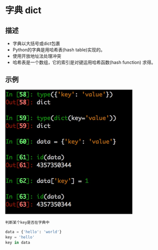 # 字典 dict

## 描述
- 字典以大括号或dict包裹
- Python的字典是用哈希表(hash table)实现的。
- 使用开放地址法处理冲突
- 哈希表是一个数组，它的索引是对键运用哈希函数(hash function) 求得。

## 示例

![](./_image/2017-01-04-17-03-36.jpg)

`判断某个key是否在字典中`

```python
data = {'hello': 'world'}
key = 'hello'
key in data
```
